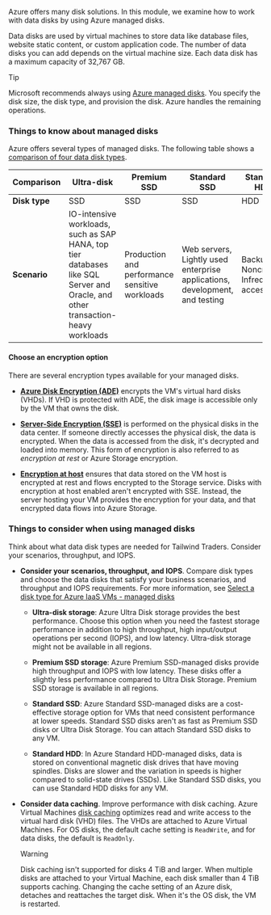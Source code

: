Azure offers many disk solutions. In this module, we examine how to work with data disks by using Azure managed disks.

Data disks are used by virtual machines to store data like database files, website static content, or custom application code. The number of data disks you can add depends on the virtual machine size. Each data disk has a maximum capacity of 32,767 GB.

> [!Tip]
> Microsoft recommends always using [Azure managed disks](/azure/virtual-machines/managed-disks-overview). You specify the disk size, the disk type, and provision the disk. Azure handles the remaining operations. 

### Things to know about managed disks

Azure offers several types of managed disks. The following table shows a [comparison of four data disk types](/azure/virtual-machines/disks-types#disk-type-comparison). 

| Comparison | Ultra-disk | Premium SSD | Standard SSD | Standard HDD |
| --- | --- | --- | --- | --- |
| **Disk type** | SSD | SSD | SSD | HDD |
| **Scenario** | IO-intensive workloads, such as SAP HANA, top tier databases like SQL Server and Oracle, and other transaction-heavy workloads | Production and performance sensitive workloads | Web servers, Lightly used enterprise applications, development, and testing | Backup, Noncritical, Infrequent access |

#### Choose an encryption option

There are several encryption types available for your managed disks.

- **[Azure Disk Encryption (ADE)](/azure/virtual-machines/linux/disk-encryption-overview)** encrypts the VM's virtual hard disks (VHDs). If VHD is protected with ADE, the disk image is accessible only by the VM that owns the disk.

- **[Server-Side Encryption (SSE)](/azure/virtual-machines/disk-encryption)** is performed on the physical disks in the data center. If someone directly accesses the physical disk, the data is encrypted. When the data is accessed from the disk, it's decrypted and loaded into memory. This form of encryption is also referred to as _encryption at rest_ or Azure Storage encryption.

- **[Encryption at host](/azure/virtual-machines/disk-encryption)** ensures that data stored on the VM host is encrypted at rest and flows encrypted to the Storage service. Disks with encryption at host enabled aren't encrypted with SSE. Instead, the server hosting your VM provides the encryption for your data, and that encrypted data flows into Azure Storage.

### Things to consider when using managed disks

Think about what data disk types are needed for Tailwind Traders. Consider your scenarios, throughput, and IOPS.

- **Consider your scenarios, throughput, and IOPS**. Compare disk types and choose the data disks that satisfy your business scenarios, and throughput and IOPS requirements. For more information, see [Select a disk type for Azure IaaS VMs - managed disks](/azure/virtual-machines/disks-types)

   - **Ultra-disk storage**: Azure Ultra Disk storage provides the best performance. Choose this option when you need the fastest storage performance in addition to high throughput, high input/output operations per second (IOPS), and low latency. Ultra-disk storage might not be available in all regions. 

   - **Premium SSD storage**: Azure Premium SSD-managed disks provide high throughput and IOPS with low latency. These disks offer a slightly less performance compared to Ultra Disk Storage. Premium SSD storage is available in all regions.

   - **Standard SSD**: Azure Standard SSD-managed disks are a cost-effective storage option for VMs that need consistent performance at lower speeds. Standard SSD disks aren't as fast as Premium SSD disks or Ultra Disk Storage. You can attach Standard SSD disks to any VM.

   - **Standard HDD**: In Azure Standard HDD-managed disks, data is stored on conventional magnetic disk drives that have moving spindles. Disks are slower and the variation in speeds is higher compared to solid-state drives (SSDs). Like Standard SSD disks, you can use Standard HDD disks for any VM.

- **Consider data caching**. Improve performance with disk caching. Azure Virtual Machines [disk caching](/azure/virtual-machines/premium-storage-performance#disk-caching) optimizes read and write access to the virtual hard disk (VHD) files. The VHDs are attached to Azure Virtual Machines. For OS disks, the default cache setting is `ReadWrite`, and for data disks, the default is `ReadOnly`.

   > [!Warning]
   > Disk caching isn't supported for disks 4 TiB and larger. When multiple disks are attached to your Virtual Machine, each disk smaller than 4 TiB supports caching. Changing the cache setting of an Azure disk, detaches and reattaches the target disk. When it's the OS disk, the VM is restarted. 

